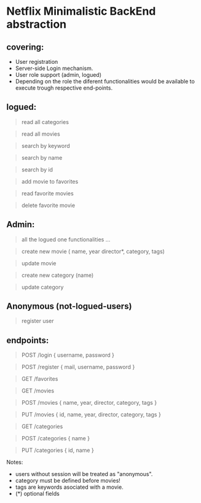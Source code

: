 # Netflix Minimalistic BackEnd abstraction

## covering:
- User registration
- Server-side Login mechanism.
- User role support (admin, logued)
- Depending on the role the diferent functionalities would be available to execute trough respective end-points.

## logued:
  > read all categories

  > read all movies

  > search by keyword

  > search by name 

  > search by id

  > add movie to favorites

  > read favorite movies

  > delete favorite movie

## Admin:
  > all the logued one functionalities ...

  > create new movie ( name, year director*, category, tags)
  
  > update movie

  > create new category (name)

  > update category
## Anonymous (not-logued-users)
  > register user

## endpoints:
  > POST /login
    {
      username,
      password
    }

  > POST /register
    {
      mail,
      username,
      password
    }

  > GET /favorites

  > GET /movies

  > POST /movies
    {
      name,
      year,
      director,
      category,
      tags
    }

  > PUT /movies
    {
      id,
      name,
      year,
      director,
      category,
      tags
    }
  
  > GET /categories

  > POST /categories
    {
      name
    }
  
  > PUT /categories
    {
      id,
      name
    }

Notes: 
  * users without session will be treated as "anonymous". 
  * category must be defined before movies! 
  * tags are keywords asociated with a movie.
  * (*) optional fields